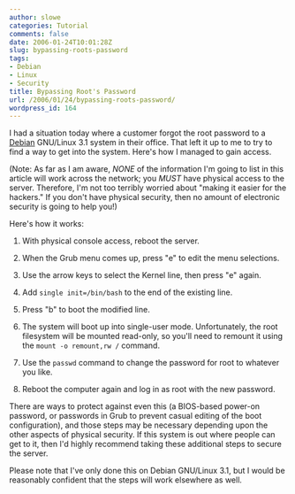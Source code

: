 ```yaml
---
author: slowe
categories: Tutorial
comments: false
date: 2006-01-24T10:01:28Z
slug: bypassing-roots-password
tags:
- Debian
- Linux
- Security
title: Bypassing Root's Password
url: /2006/01/24/bypassing-roots-password/
wordpress_id: 164
---
```


I had a situation today where a customer forgot the root password to a [Debian](http://www.debian.org/) GNU/Linux 3.1 system in their office. That left it up to me to try to find a way to get into the system. Here's how I managed to gain access.

(Note: As far as I am aware, _NONE_ of the information I'm going to list in this article will work across the network; you _MUST_ have physical access to the server. Therefore, I'm not too terribly worried about "making it easier for the hackers." If you don't have physical security, then no amount of electronic security is going to help you!)

Here's how it works:

1. With physical console access, reboot the server.

2. When the Grub menu comes up, press "e" to edit the menu selections.

3. Use the arrow keys to select the Kernel line, then press "e" again.

4. Add `single init=/bin/bash` to the end of the existing line.

5. Press "b" to boot the modified line.

6. The system will boot up into single-user mode. Unfortunately, the root filesystem will be mounted read-only, so you'll need to remount it using the `mount -o remount,rw /` command.

7. Use the `passwd` command to change the password for root to whatever you like.

8. Reboot the computer again and log in as root with the new password.

There are ways to protect against even this (a BIOS-based power-on password, or passwords in Grub to prevent casual editing of the boot configuration), and those steps may be necessary depending upon the other aspects of physical security. If this system is out where people can get to it, then I'd highly recommend taking these additional steps to secure the server.

Please note that I've only done this on Debian GNU/Linux 3.1, but I would be reasonably confident that the steps will work elsewhere as well.
